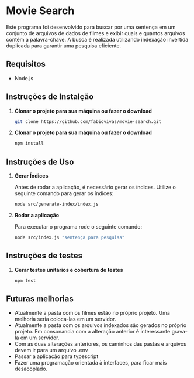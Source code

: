 # Movie Search

Este programa foi desenvolvido para buscar por uma sentença em um conjunto de arquivos de dados de filmes e exibir quais e quantos arquivos contêm a palavra-chave. A busca é realizada utilizando indexação invertida duplicada para garantir uma pesquisa eficiente.

## Requisitos

- Node.js

## Instruções de Instalção

1. **Clonar o projeto para sua máquina ou fazer o download**
    ```bash
   git clone https://github.com/fabiovivas/movie-search.git

2. **Clonar o projeto para sua máquina ou fazer o download**
    ```bash
   npm install

## Instruções de Uso

1. **Gerar Índices**

   Antes de rodar a aplicação, é necessário gerar os índices. Utilize o seguinte comando para gerar os índices:

   ```bash
   node src/generate-index/index.js

2. **Rodar a aplicação**

   Para executar o programa rode o seguinte comando:

   ```bash
   node src/index.js "sentença para pesquisa"

## Instruções de testes

1. **Gerar testes unitários e cobertura de testes**
    ```bash
   npm test

## Futuras melhorias

- Atualmente a pasta com os filmes estão no próprio projeto. Uma melhoria seria coloca-las em um servidor.
- Atualmente a pasta com os arquivos indexados são gerados no próprio projeto. Em consonancia com a alteração anterior é interessante grava-la em um servidor.
- Com as duas alterações anteriores, os caminhos das pastas e arquivos devem ir para um arquivo .env
- Passar a aplicação para typescript
- Fazer uma programação orientada à interfaces, para ficar mais desacoplado.

